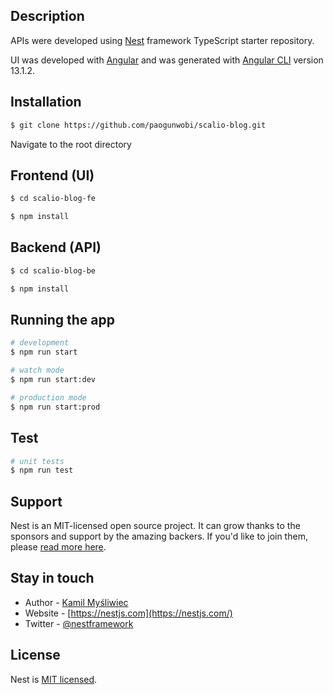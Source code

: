 
[APP URL]: https://scalio-blog.vercel.app
[API Documentation Url]: https://scalio-blog.herokuapp.com/api/



## Description

APIs were developed using [Nest](https://github.com/nestjs/nest) framework TypeScript starter repository.

UI was developed with [Angular](https://angular.io) and was generated with [Angular CLI](https://github.com/angular/angular-cli) version 13.1.2.


## Installation

```bash
$ git clone https://github.com/paogunwobi/scalio-blog.git
```
Navigate to the root directory
## Frontend (UI)

```bash
$ cd scalio-blog-fe

$ npm install
```

## Backend (API)

```bash
$ cd scalio-blog-be

$ npm install
```

## Running the app

```bash
# development
$ npm run start

# watch mode
$ npm run start:dev

# production mode
$ npm run start:prod
```

## Test

```bash
# unit tests
$ npm run test
```

## Support

Nest is an MIT-licensed open source project. It can grow thanks to the sponsors and support by the amazing backers. If you'd like to join them, please [read more here](https://docs.nestjs.com/support).

## Stay in touch

- Author - [Kamil Myśliwiec](https://kamilmysliwiec.com)
- Website - [https://nestjs.com](https://nestjs.com/)
- Twitter - [@nestframework](https://twitter.com/nestframework)

## License

Nest is [MIT licensed](LICENSE).
